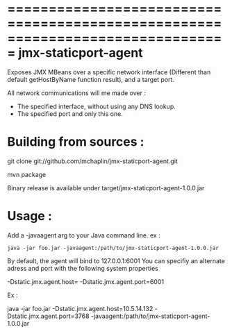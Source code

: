 ===============================================================================
    jmx-staticport-agent
===============================================================================

Exposes JMX MBeans over a specific network interface (Different than default 
getHostByName function result), and a target port.

All network communications will me made over :
 - The specified interface, without using any DNS lookup.
 - The specified port and only this one.

Building from sources :
===============================================================================

git clone git://github.com/mchaplin/jmx-staticport-agent.git

mvn package

Binary release is available under target/jmx-staticport-agent-1.0.0.jar

Usage :
===============================================================================

Add a -javaagent arg to your Java command line. ex :

    java -jar foo.jar -javaagent:/path/to/jmx-staticport-agent-1.0.0.jar

By default, the agent will bind to 127.0.0.1:6001
You can specifiy an alternate adress and port with the following system properties 

-Dstatic.jmx.agent.host=<IPV4>
-Dstatic.jmx.agent.port=6001

Ex :

java -jar foo.jar -Dstatic.jmx.agent.host=10.5.14.132 -Dstatic.jmx.agent.port=3768 -javaagent:/path/to/jmx-staticport-agent-1.0.0.jar